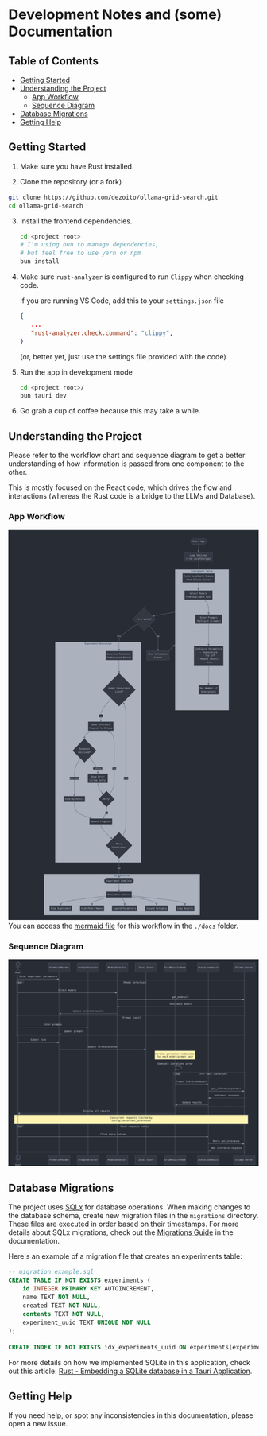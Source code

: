 # Development Notes and (some) Documentation

## Table of Contents

- [Getting Started](#getting-started)
- [Understanding the Project](#understanding-the-project)
  - [App Workflow](#app-workflow)
  - [Sequence Diagram](#sequence-diagram)
- [Database Migrations](#database-migrations)
- [Getting Help](#getting-help)

## Getting Started

1. Make sure you have Rust installed.

2. Clone the repository (or a fork)

```sh
git clone https://github.com/dezoito/ollama-grid-search.git
cd ollama-grid-search
```

3. Install the frontend dependencies.

   ```sh
   cd <project root>
   # I'm using bun to manage dependencies,
   # but feel free to use yarn or npm
   bun install
   ```

4. Make sure `rust-analyzer` is configured to run `Clippy` when checking code.

   If you are running VS Code, add this to your `settings.json` file

   ```json
   {
      ...
      "rust-analyzer.check.command": "clippy",
   }
   ```

   (or, better yet, just use the settings file provided with the code)

5. Run the app in development mode
   ```sh
   cd <project root>/
   bun tauri dev
   ```
6. Go grab a cup of coffee because this may take a while.

## Understanding the Project

Please refer to the workflow chart and sequence diagram to get a better understanding of how information is passed from one component to the other.

This is mostly focused on the React code, which drives the flow and interactions (whereas the Rust code is a bridge to the LLMs and Database).

### App Workflow

[<img src="./app-workflow.png?raw=true" alt="App Workflow" width="720">](https://github.com/dezoito/ollama-grid-search/blob/main/docs/app-workflow.png?raw=true)
You can access the [mermaid file](./app-workflow.mermaid) for this workflow in the `./docs` folder.

### Sequence Diagram

[<img src="./sequence-diagram.png?raw=true" alt="Sequence Diagram" width="720">](https://github.com/dezoito/ollama-grid-search/blob/main/docs/sequence-diagram.png?raw=true)

## Database Migrations

The project uses [SQLx](https://docs.rs/sqlx/latest/sqlx/) for database operations. When making changes to the database schema, create new migration files in the `migrations` directory. These files are executed in order based on their timestamps. For more details about SQLx migrations, check out the [Migrations Guide](https://github.com/launchbadge/sqlx/blob/main/sqlx-cli/README.md#migrate) in the documentation.

Here's an example of a migration file that creates an experiments table:

```sql
-- migration_example.sql
CREATE TABLE IF NOT EXISTS experiments (
    id INTEGER PRIMARY KEY AUTOINCREMENT,
    name TEXT NOT NULL,
    created TEXT NOT NULL,
    contents TEXT NOT NULL,
    experiment_uuid TEXT UNIQUE NOT NULL
);

CREATE INDEX IF NOT EXISTS idx_experiments_uuid ON experiments(experiment_uuid);
```

For more details on how we implemented SQLite in this application, check out this article:
[Rust - Embedding a SQLite database in a Tauri Application](https://dezoito.github.io/2025/01/01/embedding-sqlite-in-a-tauri-application.html).

## Getting Help

If you need help, or spot any inconsistencies in this documentation, please open a new issue.

